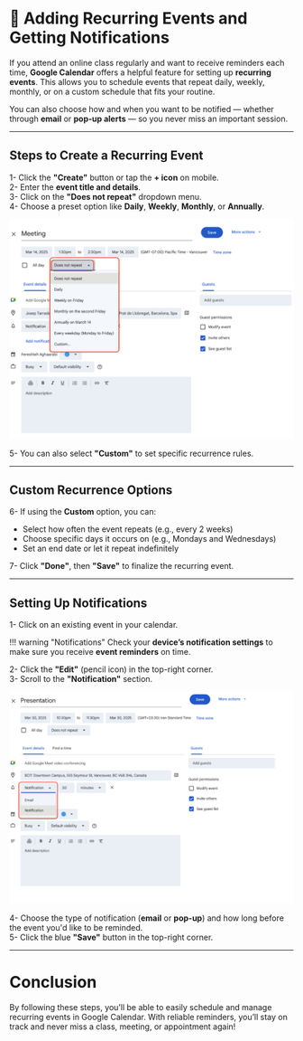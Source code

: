 # 🔁 Adding Recurring Events and Getting Notifications

If you attend an online class regularly and want to receive reminders each time, **Google Calendar** offers a helpful feature for setting up **recurring events**. This allows you to schedule events that repeat daily, weekly, monthly, or on a custom schedule that fits your routine.

You can also choose how and when you want to be notified — whether through **email** or **pop-up alerts** — so you never miss an important session.

---

## Steps to Create a Recurring Event

1- Click the **"Create"** button or tap the **+ icon** on mobile.  
2- Enter the **event title and details**.  
3- Click on the **"Does not repeat"** dropdown menu.  
4- Choose a preset option like **Daily**, **Weekly**, **Monthly**, or **Annually**.


  ![Google Calendar Recurrence Settings](images/Screenshot6.png "Creat Recurring event")

5- You can also select **"Custom"** to set specific recurrence rules.

---

## Custom Recurrence Options

6- If using the **Custom** option, you can:

   - Select how often the event repeats (e.g., every 2 weeks)  
   - Choose specific days it occurs on (e.g., Mondays and Wednesdays)  
   - Set an end date or let it repeat indefinitely  

7- Click **"Done"**, then **"Save"** to finalize the recurring event.

---

## Setting Up Notifications

1- Click on an existing event in your calendar.   

!!! warning "Notifications"
    Check your **device’s notification settings** to make sure you receive **event reminders** on time.  

2- Click the **"Edit"** (pencil icon) in the top-right corner.  
3- Scroll to the **"Notification"** section.

![Google Calendar Recurrence Settings](images/Screenshot5.png "Notifications")

4- Choose the type of notification (**email** or **pop-up**) and how long before the event you'd like to be reminded.  
5- Click the blue **"Save"** button in the top-right corner.

---

# Conclusion

By following these steps, you’ll be able to easily schedule and manage recurring events in Google Calendar. With reliable reminders, you’ll stay on track and never miss a class, meeting, or appointment again!
